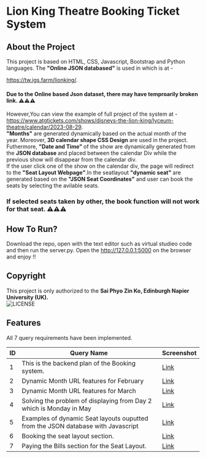 # Lion King Theatre Booking Ticket System

## About the Project

This project is based on HTML, CSS, Javascript, Bootstrap and Python languages.
The <strong>"Online JSON databased"</strong> is used in which is at - <br>

https://tw.igs.farm/lionking/.
<br>

#### Due to the Online based Json dataset, there may have temproarily broken link. ⚠️⚠️⚠️

However,You can view the example of full project of the system at - <br>
https://www.atgtickets.com/shows/disneys-the-lion-king/lyceum-theatre/calendar/2023-08-29.
<br>
<strong>"Months"</strong> are generated dynamically based on the actual month of the year. Moreover, <strong>3D calendar shape CSS Design</strong> are used in the project.
Futhermore, <strong>"Date and Time" </strong> of the show are dynamically generated from the <strong> JSON database </strong> and placed between the calendar Div while the previous show will disappear from the calendar div.  
If the user click one of the show on the calendar div, the page will redirect to the <strong>"Seat Layout Webpage"</strong>.In the seatlayout <strong>"dynamic seat"</strong> are generated based on the <strong>"JSON Seat Coordinates"</strong> and user can book the seats by selecting the avilable seats. <br>

### If <strong>selected seats taken by other</strong>, the book function will not work for that seat. ⚠️⚠️⚠️

## How To Run?

Download the repo, open with the text editor such as virtual studieo code and then run the server.py. Open the http://127.0.0.1:5000 on the browser and enjoy !!

## Copyright

This project is only authorized to the <strong>Sai Phyo Zin Ko, Edinburgh Napier University (UK). </strong>
<br>
![LICENSE](https://img.shields.io/github/license/saiphyozinko123/LionKingTheatreBooking.svg?style=flat-square&color=blue)

## Features

All 7 query requirements have been implemented.

| ID  | Query Name                                                                       | Screenshot                              |
| --- | -------------------------------------------------------------------------------- | --------------------------------------- |
| 1   | This is the backend plan of the Booking system.                                  | [Link](../static\photo\backendplan.png) |
| 2   | Dynamic Month URL features for February                                          | [Link](static\photo\cal2.png)           |
| 3   | Dynamic Month URL features for March                                             | [Link](static\photo\cal3.png)           |
| 4   | Solving the problem of displaying from Day 2 which is Monday in May              | [Link](static\photo\cal4.png)           |
| 5   | Examples of dynamic Seat layouts ouputted from the JSON database with Javascript | [Link](static\photo\seat1.png)          |
| 6   | Booking the seat layout section.                                                 | [Link](static\photo\seat2.png)          |
| 7   | Paying the Bills section for the Seat Layout.                                    | [Link](static\photo\seat3.png)          |

